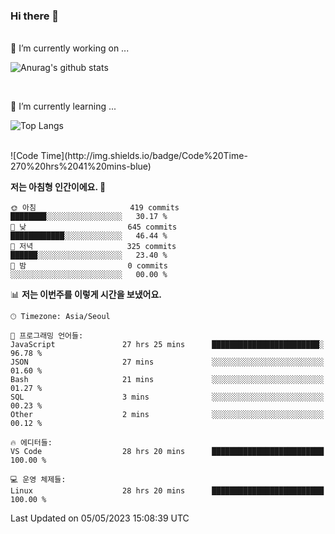 ### Hi there 👋
<br>
🔭 I’m currently working on ...
<br>

![Anurag's github stats](https://github-readme-stats.vercel.app/api?username=thornewater&theme=radical&show_icons=true)

<br>

🌱 I’m currently learning ...
<br>

![Top Langs](https://github-readme-stats.vercel.app/api/top-langs/?username=thornewater&layout=compact&theme=radical&show_icons=true)

<br>
<!--START_SECTION:waka-->
![Code Time](http://img.shields.io/badge/Code%20Time-270%20hrs%2041%20mins-blue)

**저는 아침형 인간이에요. 🐤** 

```text
🌞 아침                     419 commits         ████████░░░░░░░░░░░░░░░░░   30.17 % 
🌆 낮　                     645 commits         ████████████░░░░░░░░░░░░░   46.44 % 
🌃 저녁                     325 commits         ██████░░░░░░░░░░░░░░░░░░░   23.40 % 
🌙 밤　                     0 commits           ░░░░░░░░░░░░░░░░░░░░░░░░░   00.00 % 
```


📊 **저는 이번주를 이렇게 시간을 보냈어요.** 

```text
🕑︎ Timezone: Asia/Seoul

💬 프로그래밍 언어들: 
JavaScript               27 hrs 25 mins      ████████████████████████░   96.78 % 
JSON                     27 mins             ░░░░░░░░░░░░░░░░░░░░░░░░░   01.60 % 
Bash                     21 mins             ░░░░░░░░░░░░░░░░░░░░░░░░░   01.27 % 
SQL                      3 mins              ░░░░░░░░░░░░░░░░░░░░░░░░░   00.23 % 
Other                    2 mins              ░░░░░░░░░░░░░░░░░░░░░░░░░   00.12 % 

🔥 에디터들: 
VS Code                  28 hrs 20 mins      █████████████████████████   100.00 % 

💻 운영 체제들: 
Linux                    28 hrs 20 mins      █████████████████████████   100.00 % 
```


 Last Updated on 05/05/2023 15:08:39 UTC
<!--END_SECTION:waka-->



<!--
**thornewater/thornewater** is a ✨ _special_ ✨ repository because its `README.md` (this file) appears on your GitHub profile.

Here are some ideas to get you started:

- 🔭 I’m currently working on ...
- 🌱 I’m currently learning ...
- 👯 I’m looking to collaborate on ...
- 🤔 I’m looking for help with ...
- 💬 Ask me about ...
- 📫 How to reach me: ...
- 😄 Pronouns: ...
- ⚡ Fun fact: ...
-->
